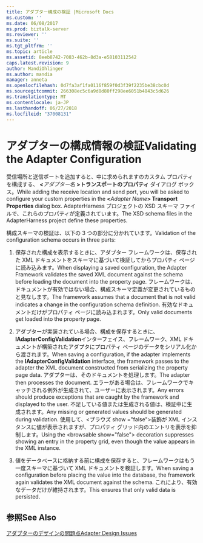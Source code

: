 ```yaml
---
title: アダプター構成の検証 |Microsoft Docs
ms.custom: ''
ms.date: 06/08/2017
ms.prod: biztalk-server
ms.reviewer: ''
ms.suite: ''
ms.tgt_pltfrm: ''
ms.topic: article
ms.assetid: 8eeb8742-7083-462b-8d3a-e58103112542
caps.latest.revision: 9
author: MandiOhlinger
ms.author: mandia
manager: anneta
ms.openlocfilehash: 0d7fa3af1fa0116f859f0d3f39f2235be38cbc0d
ms.sourcegitcommit: 266308ec5c6a9d8d80ff298ee6051b4843c5d626
ms.translationtype: MT
ms.contentlocale: ja-JP
ms.lasthandoff: 06/27/2018
ms.locfileid: "37008131"
---
```

# <a name="validating-the-adapter-configuration"></a><span data-ttu-id="0c9da-102">アダプターの構成情報の検証</span><span class="sxs-lookup"><span data-stu-id="0c9da-102">Validating the Adapter Configuration</span></span>
<span data-ttu-id="0c9da-103">受信場所と送信ポートを追加すると、中に求められますのカスタム プロパティを構成する、 **\<**<em>アダプター名</em> **\>トランスポートのプロパティ**  ダイアログ ボックス。</span><span class="sxs-lookup"><span data-stu-id="0c9da-103">While adding the receive location and send port, you will be asked to configure your custom properties in the **\<**<em>Adapter Name</em>**\> Transport Properties** dialog box.</span></span> <span data-ttu-id="0c9da-104">AdapterHarness プロジェクトの XSD スキーマ ファイルで、これらのプロパティが定義されています。</span><span class="sxs-lookup"><span data-stu-id="0c9da-104">The XSD schema files in the AdapterHarness project define these properties.</span></span>  
  
 <span data-ttu-id="0c9da-105">構成スキーマの検証は、以下の 3 つの部分に分かれています。</span><span class="sxs-lookup"><span data-stu-id="0c9da-105">Validation of the configuration schema occurs in three parts:</span></span>  
  
1.  <span data-ttu-id="0c9da-106">保存された構成を表示するときに、アダプター フレームワークは、保存された XML ドキュメントをスキーマに基づいて検証してからプロパティ ページに読み込みます。</span><span class="sxs-lookup"><span data-stu-id="0c9da-106">When displaying a saved configuration, the Adapter Framework validates the saved XML document against the schema before loading the document into the property page.</span></span> <span data-ttu-id="0c9da-107">フレームワークは、ドキュメントが有効ではない場合、構成スキーマ定義が変更されているものと見なします。</span><span class="sxs-lookup"><span data-stu-id="0c9da-107">The framework assumes that a document that is not valid indicates a change in the configuration schema definition.</span></span> <span data-ttu-id="0c9da-108">有効なドキュメントだけがプロパティ ページに読み込まれます。</span><span class="sxs-lookup"><span data-stu-id="0c9da-108">Only valid documents get loaded into the property page.</span></span>  
  
2.  <span data-ttu-id="0c9da-109">アダプターが実装されている場合、構成を保存するときに、 **IAdapterConfigValidation**インターフェイス、フレームワーク、XML ドキュメントが構築されたアダプタにプロパティ ページのデータをシリアル化から渡されます。</span><span class="sxs-lookup"><span data-stu-id="0c9da-109">When saving a configuration, if the adapter implements the **IAdapterConfigValidation** interface, the framework passes to the adapter the XML document constructed from serializing the property page data.</span></span> <span data-ttu-id="0c9da-110">アダプターは、そのドキュメントを処理します。</span><span class="sxs-lookup"><span data-stu-id="0c9da-110">The adapter then processes the document.</span></span> <span data-ttu-id="0c9da-111">エラーがある場合は、フレームワークでキャッチされる例外が生成されて、ユーザーに表示されます。</span><span class="sxs-lookup"><span data-stu-id="0c9da-111">Any errors should produce exceptions that are caught by the framework and displayed to the user.</span></span> <span data-ttu-id="0c9da-112">不足している値または生成される値は、検証中に生成されます。</span><span class="sxs-lookup"><span data-stu-id="0c9da-112">Any missing or generated values should be generated during validation.</span></span> <span data-ttu-id="0c9da-113">使用して、\<ブラウズ show ="false"\>装飾が XML インスタンスに値が表示されますが、プロパティ グリッド内のエントリを表示を抑制します。</span><span class="sxs-lookup"><span data-stu-id="0c9da-113">Using the \<browsable show="false"\> decoration suppresses showing an entry in the property grid, even though the value appears in the XML instance.</span></span>  
  
3.  <span data-ttu-id="0c9da-114">値をデータベースに格納する前に構成を保存すると、フレームワークはもう一度スキーマに基づいて XML ドキュメントを検証します。</span><span class="sxs-lookup"><span data-stu-id="0c9da-114">When saving a configuration before placing the value into the database, the framework again validates the XML document against the schema.</span></span> <span data-ttu-id="0c9da-115">これにより、有効なデータだけが維持されます。</span><span class="sxs-lookup"><span data-stu-id="0c9da-115">This ensures that only valid data is persisted.</span></span>  
  
## <a name="see-also"></a><span data-ttu-id="0c9da-116">参照</span><span class="sxs-lookup"><span data-stu-id="0c9da-116">See Also</span></span>  
 [<span data-ttu-id="0c9da-117">アダプターのデザインの問題点</span><span class="sxs-lookup"><span data-stu-id="0c9da-117">Adapter Design Issues</span></span>](../core/adapter-design-issues.md)